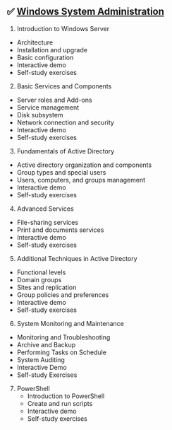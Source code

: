 ## :white_check_mark: [Windows System Administration](https://softuni.bg/trainings/3798/windows-system-administration-june-2022)
01. Introduction to Windows Server
  - Architecture
  - Installation and upgrade
  - Basic configuration
  - Interactive demo
  - Self-study exercises
02. Basic Services and Components
  - Server roles and Add-ons
  - Service management
  - Disk subsystem
  - Network connection and security
  - Interactive demo
  - Self-study exercises
03. Fundamentals of Active Directory
  - Active directory organization and components
  - Group types and special users
  - Users, computers, and groups management
  - Interactive demo
  - Self-study exercises
04. Advanced Services
  - File-sharing services
  - Print and documents services
  - Interactive demo
  - Self-study exercises
05. Additional Techniques in Active Directory
  - Functional levels
  - Domain groups
  - Sites and replication
  - Group policies and preferences
  - Interactive demo
  - Self-study exercises
06. System Monitoring and Maintenance
  - Monitoring and Troubleshooting
  - Archive and Backup
  - Performing Tasks on Schedule
  - System Auditing
  - Interactive Demo
  - Self-study Exercises
07. PowerShell
    - Introduction to PowerShell
    - Create and run scripts
    - Interactive demo
    - Self-study exercises
